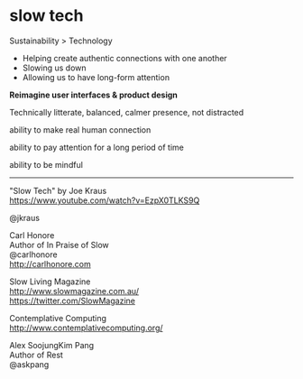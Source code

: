 # slow tech

Sustainability > Technology 

- Helping create authentic connections with one another
- Slowing us down
- Allowing us to have long-form attention

**Reimagine user interfaces & product design**

Technically litterate, balanced, calmer presence, not distracted

ability to make real human connection

ability to pay attention for a long period of time

ability to be mindful

---

"Slow Tech" by Joe Kraus  
https://www.youtube.com/watch?v=EzpX0TLKS9Q

@jkraus

Carl Honore  
Author of In Praise of Slow  
@carlhonore  
http://carlhonore.com

Slow Living Magazine  
http://www.slowmagazine.com.au/  
https://twitter.com/SlowMagazine

Contemplative Computing  
http://www.contemplativecomputing.org/

Alex SoojungKim Pang  
Author of Rest  
@askpang

